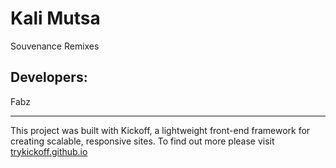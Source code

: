 # Kali Mutsa
Souvenance Remixes 

## Developers: 
Fabz


---
This project was built with Kickoff, a lightweight front-end framework for creating scalable, responsive sites. To find out more please visit [trykickoff.github.io](http://trykickoff.github.io)
